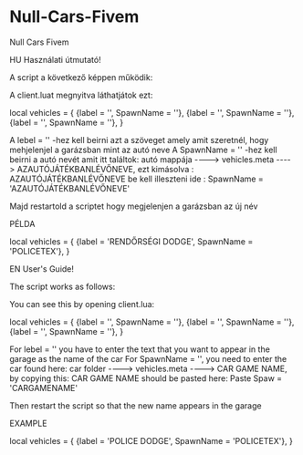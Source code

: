 # Null-Cars-Fivem
Null Cars Fivem

HU Használati útmutató!

A script a következő képpen működik:

A client.luat megnyitva láthatjátok ezt:

local vehicles = { {label = '', SpawnName = ''}, {label = '', SpawnName = ''}, {label = '', SpawnName = ''}, }

A lebel = '' -hez kell beirni azt a szöveget amely amit szeretnél, hogy mehjelenjel a garázsban mint az autó neve A SpawnName = '' -hez kell beirni a autó nevét amit itt találtok: autó mappája ----> vehicles.meta ----> AZAUTÓJÁTÉKBANLÉVŐNEVE, ezt kimásolva : AZAUTÓJÁTÉKBANLÉVŐNEVE be kell illeszteni ide : SpawnName = 'AZAUTÓJÁTÉKBANLÉVŐNEVE'

Majd restartold a scriptet hogy megjelenjen a garázsban az új név

PÉLDA

local vehicles = { {label = 'RENDŐRSÉGI DODGE', SpawnName = 'POLICETEX'}, }

EN User's Guide!

The script works as follows:

You can see this by opening client.lua:

local vehicles = { {label = '', SpawnName = ''}, {label = '', SpawnName = ''}, {label = '', SpawnName = ''}, }

For lebel = '' you have to enter the text that you want to appear in the garage as the name of the car For SpawnName = '', you need to enter the car found here: car folder ----> vehicles.meta ----> CAR GAME NAME, by copying this: CAR GAME NAME should be pasted here: Paste Spaw = 'CARGAMENAME'

Then restart the script so that the new name appears in the garage

EXAMPLE

local vehicles = { {label = 'POLICE DODGE', SpawnName = 'POLICETEX'}, }
